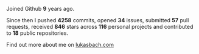 Joined Github **9** years ago.

Since then I pushed **4258** commits, opened **34** issues, submitted **57** pull requests, received **846** stars across **116** personal projects and contributed to **18** public repositories.

Find out more about me on [lukasbach.com](https://lukasbach.com)
